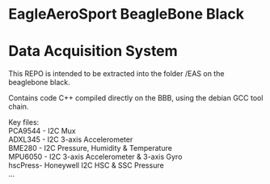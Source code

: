 # EagleAeroSport BeagleBone Black
# Data Acquisition System

This REPO is intended to be extracted into the folder /EAS on the beaglebone black.

Contains code C++ compiled directly on the BBB, using the debian GCC tool chain.

Key files:<br>
PCA9544 - I2C Mux<br>
ADXL345 - I2C 3-axis Accelerometer<br>
BME280  - I2C Pressure, Humidity & Temperature<br>
MPU6050 - I2C 3-axis Accelerometer & 3-axis Gyro<br>
hscPress- Honeywell I2C HSC & SSC Pressure<br>
...

